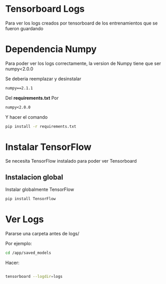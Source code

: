 # Tensorboard Logs
Para ver los logs creados por tensorboard de los entrenamientos que se fueron guardando

# Dependencia Numpy
Para poder ver los logs correctamente, la version de Numpy tiene que ser numpy<2.0.0

Se deberia reemplazar y desinstalar
``` txt
numpy==2.1.1
```
Del <b>requirements.txt</b>
Por
```txt
numpy<2.0.0
```

Y hacer el comando
``` bash
pip install -r requirements.txt
```

# Instalar TensorFlow
Se necesita TensorFlow instalado para poder ver Tensorboard

## Instalacion global
Instalar globalmente TensorFlow

``` bash
pip install TensorFlow
```

# Ver Logs
Pararse una carpeta antes de logs/

Por ejemplo:
``` bash
cd /app/saved_models
```

Hacer:

``` bash

tensorboard --logdir=logs
```
